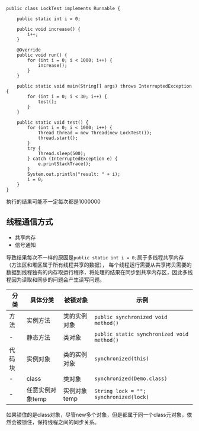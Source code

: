 ```
public class LockTest implements Runnable {

    public static int i = 0;

    public void increase() {
        i++;
    }

    @Override
    public void run() {
        for (int i = 0; i < 1000; i++) {
            increase();
        }
    }

    public static void main(String[] args) throws InterruptedException {
        for (int i = 0; i < 30; i++) {
            test();
        }
    }

    public static void test() {
        for (int i = 0; i < 1000; i++) {
            Thread thread = new Thread(new LockTest());
            thread.start();
        }
        try {
            Thread.sleep(500);
        } catch (InterruptedException e) {
            e.printStackTrace();
        }
        System.out.println("result: " + i);
        i = 0;
    }
}
```
执行的结果可能不一定每次都是1000000

## 线程通信方式
- 共享内存
- 信号通知

导致结果每次不一样的原因是`public static int i = 0;`属于多线程共享内存（方法区和堆区属于所有线程共享的数据），
每个线程运行需要从共享拷贝需要的数据到线程独有的内存取运行程序，将处理的结果在同步到共享内存区，因此多线程因为读取和同步的问题会产生读写问题。

 分类 | 具体分类 | 被锁对象 | 示例 
 -|-|-|-
 方法|实例方法|类的实例对象|`public synchronized void method()`
  -|静态方法|类对象|`public static synchronized void method()`
代码块|实例对象|类的实例对象|`synchronized(this)`
  -|class|类对象|`synchronized(Demo.class)`
  -|任意实例对象temp|实例对象temp|`String lock = ""; synchronized(lock)`

  如果锁住的是class对象，尽管new多个对象，但是都属于同一个class元对象，依然会被锁住，保持线程之间的同步关系。


